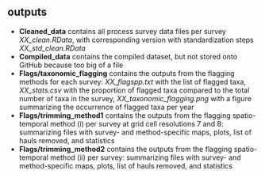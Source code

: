 ## **outputs**

* **Cleaned_data** contains all process survey data files per survey *XX_clean.RData*, with corresponding version with standardization steps *XX_std_clean.RData*
* **Compiled_data** contains the compiled dataset, but not stored onto GitHub because too big of a file
* **Flags/taxonomic_flagging** contains the outputs from the flagging methods for each survey: *XX_flagspp.txt* with the list of flagged taxa, *XX_stats.csv* with the proportion of flagged taxa compared to the total number of taxa in the survey, *XX_taxonomic_flagging.png* with a figure summarizing the occurrence of flagged taxa per year
* **Flags/trimming_method1** contains the outputs from the flagging spatio-temporal method (i) per survey at grid cell resolutions 7 and 8: summarizing files with survey- and method-specific maps, plots, list of hauls removed, and statistics
* **Flags/trimming_method2** contains the outputs from the flagging spatio-temporal method (ii) per survey: summarizing files with survey- and method-specific maps, plots, list of hauls removed, and statistics